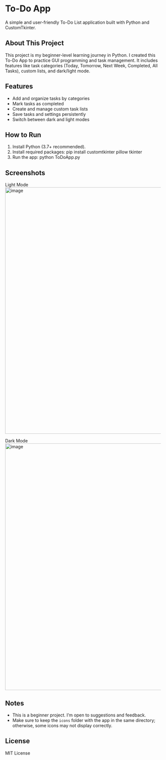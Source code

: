# To-Do App

A simple and user-friendly To-Do List application built with Python and CustomTkinter.

## About This Project

This project is my beginner-level learning journey in Python. I created this To-Do App to practice GUI programming and task management. It includes features like task categories (Today, Tomorrow, Next Week, Completed, All Tasks), custom lists, and dark/light mode.

## Features

- Add and organize tasks by categories  
- Mark tasks as completed  
- Create and manage custom task lists  
- Save tasks and settings persistently  
- Switch between dark and light modes  

## How to Run

1. Install Python (3.7+ recommended).  
2. Install required packages:  pip install customtkinter pillow tkinter
3. Run the app:  python ToDoApp.py


## Screenshots
Light Mode
<img width="1009" height="797" alt="image" src="https://github.com/user-attachments/assets/ce0461e4-f3b2-4de2-a879-846d732ba0f9" />

Dark Mode
<img width="1008" height="798" alt="image" src="https://github.com/user-attachments/assets/d95641ea-db01-4cf3-9733-86df5b1684ed" />

## Notes

- This is a beginner project. I’m open to suggestions and feedback.  
- Make sure to keep the `icons` folder with the app in the same directory; otherwise, some icons may not display correctly.


## License

MIT License
